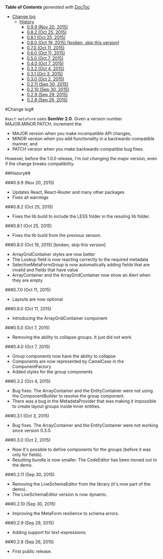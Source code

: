 <!-- START doctoc generated TOC please keep comment here to allow auto update -->
<!-- DON'T EDIT THIS SECTION, INSTEAD RE-RUN doctoc TO UPDATE -->
**Table of Contents**  *generated with [DocToc](https://github.com/thlorenz/doctoc)*

- [Change log](#change-log)
  - [History](#history)
    - [0.9.9 (Nov 20, 2015)](#099-nov-20-2015)
    - [0.8.2 (Oct 25, 2015)](#082-oct-25-2015)
    - [0.8.1 (Oct 25, 2015)](#081-oct-25-2015)
    - [0.8.0 (Oct 19, 2015) [broken, skip this version]](#080-oct-19-2015-broken-skip-this-version)
    - [0.7.0 (Oct 11, 2015)](#070-oct-11-2015)
    - [0.6.0 (Oct 11, 2015)](#060-oct-11-2015)
    - [0.5.0 (Oct 7, 2015)](#050-oct-7-2015)
    - [0.4.0 (Oct 7, 2015)](#040-oct-7-2015)
    - [0.3.2 (Oct 4, 2015)](#032-oct-4-2015)
    - [0.3.1 (Oct 3, 2015)](#031-oct-3-2015)
    - [0.3.0 (Oct 2, 2015)](#030-oct-2-2015)
    - [0.2.11 (Sep 30, 2015)](#0211-sep-30-2015)
    - [0.2.10 (Sep 30, 2015)](#0210-sep-30-2015)
    - [0.2.9 (Sep 29, 2015)](#029-sep-29-2015)
    - [0.2.8 (Sep 26, 2015)](#028-sep-26-2015)

<!-- END doctoc generated TOC please keep comment here to allow auto update -->

#Change log#

`React-metaform` uses **SemVer 2.0**. Given a version number MAJOR.MINOR.PATCH, increment the:

 - MAJOR version when you make incompatible API changes,
 - MINOR version when you add functionality in a backwards-compatible manner, and
 - PATCH version when you make backwards-compatible bug fixes.
 
However, before the 1.0.0 release, I'm *not changing* the major version, even if the change breaks compatibility.
 
##History##

###0.9.9 (Nov 20, 2015)

 - Updates React, React-Router and many other packages
 - Fixes all warnings

###0.8.2 (Oct 25, 2015)

 - Fixes the lib build to include the LESS folder in the resuling lib folder.

###0.8.1 (Oct 25, 2015)

 - Fixes the lib build from the previous version.

###0.8.0 (Oct 19, 2015) [broken, skip this version]

 - ArrayGridContainer styles are now better
 - The Lookup field is now reacting correctly to the required metadata
 - SelectiveMetaFormGroup is now automatically adding fields that are invalid and fields that have value
 - ArrayContainer and the ArrayGridContainer now show an Alert when they are empty

###0.7.0 (Oct 11, 2015)

 - Layouts are now optional

###0.6.0 (Oct 11, 2015)

 - Introducing the ArrayGridContainer component

###0.5.0 (Oct 7, 2015)

 - Removing the ability to collapse groups. It just did not work

###0.4.0 (Oct 7, 2015)

 - Group components now have the ability to collapse
 - Components are now represented by CamelCase in the ComponentFactory
 - Added styles for the group components

###0.3.2 (Oct 4, 2015)

 - Bug fixes: The ArrayContainer and the EntityContainer were not using the ComponentBuilder to resolve the group component.
 - There was a bug in the MetadataProvider that was making it impossible to create layout groups inside inner entities.

###0.3.1 (Oct 3, 2015)

 - Bug fixes. The ArrayContainer and the EntityContainer were not working since version 0.3.0.

###0.3.0 (Oct 2, 2015)

 - Now it's possible to define components for the groups (before it was only for fields).
 - Resulting bundle is now smaller. The CodeEditor has been moved out to the demo.

###0.2.11 (Sep 30, 2015)

 - Removing the LiveSchemaEditor from the library (it's now part of the demo).
 - The LiveSchemaEditor version is now dynamic.

###0.2.10 (Sep 30, 2015)

 - Improving the MetaForm resilience to schema errors.

###0.2.9 (Sep 29, 2015)

 - Adding support for text-expressions.


###0.2.8 (Sep 26, 2015)

 - First public release.
